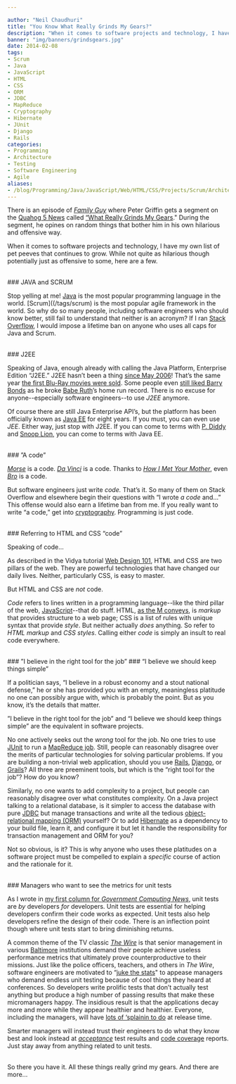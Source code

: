 ```yaml
---

author: "Neil Chaudhuri"
title: "You Know What Really Grinds My Gears?"
description: "When it comes to software projects and technology, I have a list of pet peeves. Here are a few."
banner: "img/banners/grindsgears.jpg"
date: 2014-02-08
tags:
- Scrum
- Java
- JavaScript
- HTML
- CSS
- ORM
- JDBC
- MapReduce
- Cryptography
- Hibernate
- JUnit
- Django
- Rails
categories: 
- Programming
- Architecture
- Testing
- Software Engineering
- Agile
aliases:
- /blog/Programming/Java/JavaScript/Web/HTML/CSS/Projects/Scrum/Architecture/2014/02/08/you-know-what-really-grinds-my-gears
---
```


There is an episode of *[Family Guy](http://www.fox.com/family-guy/)* where Peter Griffin gets a segment on the [Quahog 5 News](http://familyguy.wikia.com/wiki/Quahog_5_News) called
[“What Really Grinds My Gears](http://video.adultswim.com/family-guy/peters-grinding-gears.html)." During the segment, he opines on
random things that bother him in his own hilarious and offensive way.

When it comes to software projects and technology, I have my own list of pet peeves that continues to grow. While not
quite as hilarious though potentially just as offensive to some, here are a few.




<br>
### JAVA and SCRUM

Stop yelling at me! [Java](/tags/java) is the most popular programming language in the world. [Scrum]((/tags/scrum)
is the most popular agile framework
in the world. So why do so many people, including software engineers who should know better, still fail to understand that neither is an acronym? If I ran
[Stack Overflow](http://stackoverflow.com/), I would impose a lifetime ban on anyone who uses all caps for Java and Scrum.

<br>
### J2EE

Speaking of Java, enough already with calling the Java Platform, Enterprise Edition “J2EE.” J2EE hasn’t been a thing
[since May 2006](http://en.wikipedia.org/wiki/Java_Platform,_Enterprise_Edition)! That’s the same year [the first
Blu-Ray movies were sold](http://en.wikipedia.org/wiki/Blu-ray_Disc#Launch_and_sales_developments). Some people even
[still liked Barry Bonds](http://sports.espn.go.com/mlb/news/story?id=2452099) as he broke [Babe Ruth](http://www.baberuth.com/)’s home run record.
There is no excuse for anyone--especially software engineers--to use *J2EE* anymore.

Of course there are still Java Enterprise API’s, but the platform has been officially known as
[Java EE](http://www.oracle.com/technetwork/java/javaee/overview/index.html) for eight years. If you must, you can even
use *JEE*. Either way, just stop with J2EE. If you can come to terms with
[P. Diddy](http://en.wikipedia.org/wiki/Sean_Combs#2001.E2.80.932004:_.22P._Diddy.22_and_The_Saga_Continues) and
[Snoop Lion](http://en.wikipedia.org/wiki/Snoop_Dogg#2012.E2.80.93present:_Snoop_Lion.2C_and_Reincarnated), you can come
to terms with Java EE.

<br>
### ”A code”

*[Morse](http://en.wikipedia.org/wiki/Morse_code)* is a code. *[Da Vinci](http://www.imdb.com/title/tt0382625/)* is a
code. Thanks to *[How I Met Your Mother](http://www.imdb.com/title/tt0460649/)*, even
*[Bro](http://how-i-met-your-mother.wikia.com/wiki/The_Bro_Code)* is a code.

But software engineers just write *code.* That’s it. So many of them on Stack Overflow and elsewhere begin their questions
with “I wrote *a code* and…”  This offense would also earn a lifetime ban from me. If you really want to write “a code,”
get into [cryptography](http://en.wikipedia.org/wiki/Cryptography). Programming is just code.

<br>
### Referring to HTML and CSS “code”

Speaking of code…

As described in the Vidya tutorial [Web Design 101](/tutorial/Web/HTML/CSS/JavaScript/2013/10/26/web-design-101), HTML
and CSS are two pillars of the web. They are powerful technologies that have changed our daily lives. Neither,
particularly CSS, is easy to master.

But HTML and CSS are *not* code.

*Code* refers to lines written in a programming language--like the third pillar of the web, [JavaScript](/tags/javascript)--that do stuff.
HTML, [as the M conveys](http://en.wikipedia.org/wiki/HTML), is *markup* that provides structure to a web page; CSS is a
list of rules with unique syntax that provide *style*. But neither actually *does* anything. So refer to *HTML markup* and
*CSS styles*. Calling either *code* is simply an insult to real code everywhere.

<br>
### ”I believe in the right tool for the job”
### “I believe we should keep things simple”

If a politician says, “I believe in a robust economy and a stout national defense,” he or she has provided you with an empty,
meaningless platitude no one can possibly argue with, which is probably the point. But as you know, it’s the details that matter.

”I believe in the right tool for the job” and “I believe we should keep things simple” are the equivalent in software projects.

No one actively seeks out the *wrong* tool for the job. No one tries to use [JUnit](http://junit.org/) to run a
[MapReduce job](http://hadoop.apache.org/docs/stable1/mapred_tutorial.html). Still, people can reasonably disagree over
the merits of particular technologies for solving particular problems. If you are building a non-trivial web application,
should you use [Rails](http://rubyonrails.org/), [Django](https://www.djangoproject.com/), or [Grails](http://grails.org/)?
All three are preeminent tools, but which is the “right tool for the job”? How do you know?

Similarly, no one wants to add complexity to a project, but people can reasonably disagree over what constitutes complexity.
On a Java project talking to a relational database, is it simpler to access the database with pure
[JDBC](http://www.oracle.com/technetwork/java/javase/jdbc/index.html) but manage transactions and write all the tedious
[object-relational mapping (ORM)](http://hibernate.org/orm/what-is-an-orm/) yourself? Or to add
[Hibernate](http://hibernate.org/orm/) as a dependency to your build file, learn it, and configure it but let it handle
the responsibility for transaction management and ORM for you?

Not so obvious, is it? This is why anyone who uses these platitudes on a software project must be compelled to explain
a *specific* course of action and the rationale for it.

<br>
### Managers who want to see the metrics for unit tests

As I wrote in [my first column for *Government Computing News*](http://gcn.com/Articles/2013/12/10/software-testing.aspx?Page=1),
unit tests are *by* developers *for* developers. Unit tests are essential for helping developers confirm their code works
as expected. Unit tests also help developers refine the design of their code. There is an inflection point though where
unit tests start to bring diminishing returns.

A common theme of the TV classic *[The Wire](http://www.imdb.com/title/tt0306414/)* is that senior management in various
[Baltimore](http://www.baltimorecity.gov/) institutions demand their people achieve useless performance metrics that ultimately prove counterproductive to their missions. Just
like the police officers, teachers, and others in *The Wire*, software engineers are motivated to “[juke the stats](http://www.youtube.com/watch?v=_ogxZxu6cjM)"
to appease managers who demand endless unit testing because of cool things they heard at conferences.
So developers write prolific tests that don’t actually test anything but produce a high number of
passing results that make these micromanagers happy. The insidious result is that the applications decay more and more while
they appear healthier and healthier. Everyone, including the managers, will have
[lots of ‘splainin to do](http://www.urbandictionary.com/define.php?term=%27splainin%27%20to%20do) at release time.

Smarter managers will instead trust their engineers to do what they know best and look instead at
*[acceptance](http://www.extremeprogramming.org/rules/functionaltests.html)* test results and
[code coverage](http://stackoverflow.com/questions/195008/what-is-code-coverage-and-how-do-you-measure-it) reports.
Just stay away from anything related to unit tests.

<br>
So there you have it. All these things really grind my gears. And there are more...
